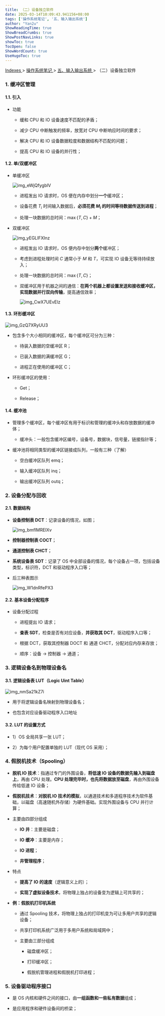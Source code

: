 ```yaml
---
title: （二）设备独立软件
date: 2025-03-14T10:09:43.941156+08:00
tags: ['操作系统笔记', '五、输入输出系统']
author: "Yan2u"
ShowReadingTime: true
ShowBreadCrumbs: true
ShowPostNavLinks: true
showToc: true
TocOpen: false
ShowWordCount: true
UseHugoToc: true
---
```


<a href="/notes408/chapters_index"> Indexes </a> > <a href="/notes408/indexes/操作系统笔记_index"> 操作系统笔记 </a> > <a href="/notes408/indexes/操作系统笔记/五输入输出系统_index"> 五、输入输出系统 </a> > （二）设备独立软件

### 1. 缓冲区管理

#### 1.1. 引入

- 功能

	- 缓和 CPU 和 IO 设备速度不匹配的矛盾；

	- 减少 CPU 中断触发的频率，放宽对 CPU 中断响应时间的要求；

	- 解决 CPU 和 IO 设备数据粒度和数据结构不匹配的问题；

	- 提高 CPU 和 IO 设备的并行性；

#### 1.2. 单/双缓冲区

- 单缓冲区

	![img_eWjQfygblV](https://cloudflare-imgbed-ajc.pages.dev/file/1741872212483_eWjQfygblV.png)

	- 进程发出 IO 请求时，OS 便在内存中划分**一个**缓冲区；

	- 设备花费 $T_i$ 时间输入数据后，**必须花费 $M_i$ 的时间等待数据传送到进程**；

	- 处理一块数据的总时间：$\max\{T,C\}+M$；

- 双缓冲区

	![img_yEGLlFXInz](https://cloudflare-imgbed-ajc.pages.dev/file/1741872219550_yEGLlFXInz.png)

	- 进程发出 IO 请求时，OS 便内存中划分**两个**缓冲区；

	- 考虑到进程处理时间 $C$ 通常小于 $M$ 和  $T$，可实现 IO 设备无等待持续放入；

	- 处理一块数据的总时间：$\max\{T,C\}$；

	- 双缓冲区用于机器之间的通信：**在两个机器上都设置发送和接收缓冲区，实现数据并行双向传输**，提高通信效率；

		![img_CwX7UEvElz](https://cloudflare-imgbed-ajc.pages.dev/file/1741872226202_CwX7UEvElz.png)

#### 1.3. 环形缓冲区

![img_GzQ7XRyUU3](https://cloudflare-imgbed-ajc.pages.dev/file/1741872229197_GzQ7XRyUU3.png)

- 包含多个大小相同的缓冲区，每个缓冲区可分为三种：

	- 待装入数据的空缓冲区 R；

	- 已装入数据的满缓冲区 G；

	- 进程正在使用的缓冲区 C；

- 环形缓冲区的使用：

	- Get；

	- Release；

#### 1.4. 缓冲池

- 管理多个缓冲区，每个缓冲区有用于标识和管理的缓冲头和存放数据的缓冲体；

	- 缓冲头：一般包含缓冲区编号，设备号，数据块，信号量，链接指针等；

- 缓冲池将相同类型的缓冲区链接成队列，一般有三种（了解）

	- 空白缓冲区队列 emq；

	- 输入缓冲区队列 inq；

	- 输出缓冲区队列 outq；

### 2. 设备分配与回收

#### 2.1. 数据结构

- **设备控制表 DCT**：记录设备的情况，如图；

	![img_bmflMRElXv](https://cloudflare-imgbed-ajc.pages.dev/file/1741872233252_bmflMRElXv.png)

- **控制器控制表 COCT**；

- **通道控制表 CHCT**；

- **系统设备表 SDT**：记录了 OS 中全部设备的情况，每个设备占一项，包括设备类型，标识符，DCT 和驱动程序入口等；

- 后三种表图示

	![img_W1dnRfePX3](https://cloudflare-imgbed-ajc.pages.dev/file/1741872244657_W1dnRfePX3.png)

#### 2.2. 基本设备分配程序

- 设备分配过程

	- 进程提出 IO 请求；

	- **查表 SDT**，检查是否有对应设备，**并获取其 DCT**，驱动程序入口等；

	- 根据 DCT，获取其控制器 DOCT 和 通道 CHCT，分配对应内存来存放；

	- 顺序：设备 $\rightarrow$ 控制器 $\rightarrow$ 通道；

### 3. 逻辑设备名到物理设备名

#### 3.1. 逻辑设备表 LUT（Logic Uint Table）

![img_nmSa21kZ7i](https://cloudflare-imgbed-ajc.pages.dev/file/1741872250807_nmSa21kZ7i.png)

- 用于将逻辑设备名映射到物理设备名；

- 也包含对应设备驱动程序入口地址

#### 3.2. LUT 的设置方式

- 1）OS 全局共享一张 LUT；

- 2）为每个用户配置单独的 LUT（现代 OS 采用）；

### 4. 假脱机技术（Spooling）

- **脱机 IO 技术**：指通过专门的外围设备，**将低速 IO 设备的数据先输入到磁盘上**，再由 CPU 处理。**CPU 处理完毕时，也先将数据放至磁盘**，再由外围设备传给低速 IO 设备；

- **假脱机技术**：**对脱机 IO 技术的模拟**，以通道技术和多道程序技术为软件基础，以磁盘（高速随机外存储）为硬件基础。实现外围设备与 CPU 并行计算；

- 主要由四部分组成

	- **IO 井**：主要是磁盘；

	- **IO 缓冲**：主要是内存；

	- **IO 进程**；

	- **井管理程序**；

- 特点

	- **提高了 IO 的速度**（逻辑意义上的）；

	- **实现了虚拟设备技术**，将物理上独占的设备变为逻辑上可共享的；

- **例：假脱机打印机系统**

	- 通过 Spooling 技术，将物理上独占的打印机变为可让多用户共享的逻辑设备；

	- 共享打印机系统广泛用于多用户系统和局域网中；

	- 主要由三部分组成

		- 磁盘缓冲区；

		- 打印缓冲区；

		- 假脱机管理进程和假脱机打印进程；

### 5. 设备驱动程序接口

- 是 OS 内核和硬件之间的接口，由**一组函数和一些私有数据**组成；

- 是应用程序和硬件设备间的桥梁；

